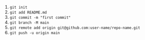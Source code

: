 1. `git init`
2. `git add README.md`
3. `git commit -m "first commit"`
4. `git branch -M main`
5. `git remote add origin git@github.com:user-name/repo-name.git`
6. `git push -u origin main`